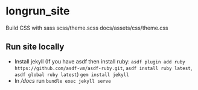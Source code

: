 # longrun_site

Build CSS with
sass scss/theme.scss docs/assets/css/theme.css 

## Run site locally

- Install jekyll (If you have asdf then install ruby: `asdf plugin add ruby https://github.com/asdf-vm/asdf-ruby.git`,
`asdf install ruby latest`, `asdf global ruby latest`) `gem install jekyll`
- In */docs* run `bundle exec jekyll serve`
